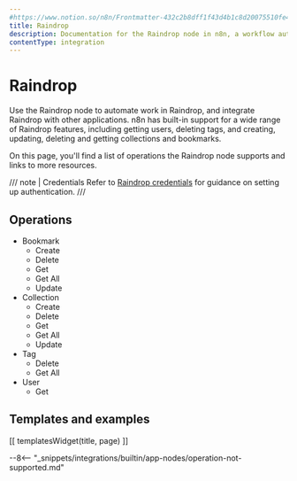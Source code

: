 ```yaml
---
#https://www.notion.so/n8n/Frontmatter-432c2b8dff1f43d4b1c8d20075510fe4
title: Raindrop
description: Documentation for the Raindrop node in n8n, a workflow automation platform. Includes details of operations and configuration, and links to examples and credentials information.
contentType: integration
---
```


# Raindrop

Use the Raindrop node to automate work in Raindrop, and integrate Raindrop with other applications. n8n has built-in support for a wide range of Raindrop features, including getting users, deleting tags, and creating, updating, deleting and getting collections and bookmarks. 

On this page, you'll find a list of operations the Raindrop node supports and links to more resources.

/// note | Credentials
Refer to [Raindrop credentials](/integrations/builtin/credentials/raindrop/) for guidance on setting up authentication. 
///

## Operations

* Bookmark
    * Create
    * Delete
    * Get
    * Get All
    * Update
* Collection
    * Create
    * Delete
    * Get
    * Get All
    * Update
* Tag
    * Delete
    * Get All
* User
    * Get

## Templates and examples

<!-- see https://www.notion.so/n8n/Pull-in-templates-for-the-integrations-pages-37c716837b804d30a33b47475f6e3780 -->
[[ templatesWidget(title, page) ]]

--8<-- "_snippets/integrations/builtin/app-nodes/operation-not-supported.md"
